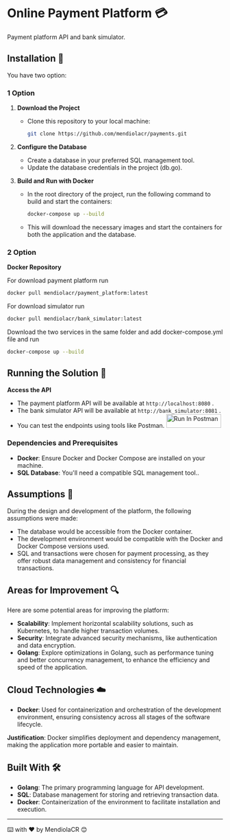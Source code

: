 # Online Payment Platform 💳

Payment platform API and bank simulator.

## Installation 🔧

You have two option:
### 1 Option
1. **Download the Project**
   - Clone this repository to your local machine:
     ```bash
     git clone https://github.com/mendiolacr/payments.git
     ```

2. **Configure the Database**
   - Create a database in your preferred SQL management tool.
   - Update the database credentials in the project (db.go).

3. **Build and Run with Docker**
   - In the root directory of the project, run the following command to build and start the containers:
     ```bash
     docker-compose up --build
     ```
   - This will download the necessary images and start the containers for both the application and the database.

### 2 Option
**Docker Repository**

For download payment platform run
 ```bash
docker pull mendiolacr/payment_platform:latest
 ```

For download simulator run
 ```bash
docker pull mendiolacr/bank_simulator:latest
 ```

Download the two services in the same folder and add docker-compose.yml file and run 

```bash
docker-compose up --build
```

## Running the Solution 🚀

**Access the API**
   - The payment platform API will be available at `http://localhost:8080` .
   - The bank simulator API will be available at `http://bank_simulator:8081` .
   - You can test the endpoints using tools like Postman.
[<img src="https://run.pstmn.io/button.svg" alt="Run In Postman" style="width: 128px; height: 32px;">](https://god.gw.postman.com/run-collection/5205075-a0612109-f5a2-4919-aa48-37cca8af6b78?action=collection%2Ffork&source=rip_markdown&collection-url=entityId%3D5205075-a0612109-f5a2-4919-aa48-37cca8af6b78%26entityType%3Dcollection%26workspaceId%3Df326ae33-2888-45af-b1fe-04ddc953c1e1)

### Dependencies and Prerequisites

- **Docker**: Ensure Docker and Docker Compose are installed on your machine.
- **SQL Database**: You'll need a compatible SQL management tool..

## Assumptions 🤔

During the design and development of the platform, the following assumptions were made:

- The database would be accessible from the Docker container.
- The development environment would be compatible with the Docker and Docker Compose versions used.
- SQL and transactions were chosen for payment processing, as they offer robust data management and consistency for financial transactions.

## Areas for Improvement 🔍

Here are some potential areas for improving the platform:

- **Scalability**: Implement horizontal scalability solutions, such as Kubernetes, to handle higher transaction volumes.
- **Security**: Integrate advanced security mechanisms, like authentication and data encryption.
- **Golang**: Explore optimizations in Golang, such as performance tuning and better concurrency management, to enhance the efficiency and speed of the application.

## Cloud Technologies ☁️

- **Docker**: Used for containerization and orchestration of the development environment, ensuring consistency across all stages of the software lifecycle.

**Justification**: Docker simplifies deployment and dependency management, making the application more portable and easier to maintain.

## Built With 🛠️

- **Golang**: The primary programming language for API development.
- **SQL**: Database management for storing and retrieving transaction data.
- **Docker**: Containerization of the environment to facilitate installation and execution.

---

⌨️ with ❤️ by MendiolaCR 😊
